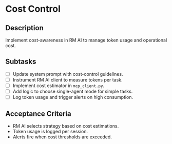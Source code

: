 # Cost Control

## Description
Implement cost-awareness in RM AI to manage token usage and operational cost.

## Subtasks
- [ ] Update system prompt with cost-control guidelines.
- [ ] Instrument RM AI client to measure tokens per task.
- [ ] Implement cost estimator in `mcp_client.py`.
- [ ] Add logic to choose single-agent mode for simple tasks.
- [ ] Log token usage and trigger alerts on high consumption.

## Acceptance Criteria
- RM AI selects strategy based on cost estimations.
- Token usage is logged per session.
- Alerts fire when cost thresholds are exceeded.